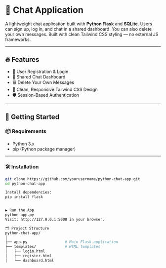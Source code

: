 # 💬 Chat Application

A lightweight chat application built with **Python Flask** and **SQLite**. Users can sign up, log in, and chat in a shared dashboard. You can also delete your own messages. Built with clean Tailwind CSS styling — no external JS frameworks.

---

## 🔥 Features

- 👤 User Registration & Login
- 💬 Shared Chat Dashboard
- 🗑️ Delete Your Own Messages
- 🎨 Clean, Responsive Tailwind CSS Design
- 🛡️ Session-Based Authentication

---

## 🚀 Getting Started

### 📦 Requirements

- Python 3.x
- pip (Python package manager)

---

### 🛠 Installation

```bash
git clone https://github.com/yourusername/python-chat-app.git
cd python-chat-app

Install dependencies:
pip install flask


▶️ Run the App
python app.py
Visit: http://127.0.0.1:5000 in your browser.

🗂️ Project Structure
python-chat-app/
│
├── app.py                 # Main Flask application
├── templates/             # HTML templates
│   ├── login.html
│   ├── register.html
│   └── dashboard.html
